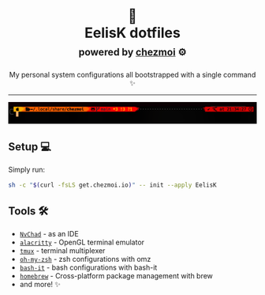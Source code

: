<div align="center">
    <h1>
        <a name="top" title="dotfiles">📂</a><br/>EelisK dotfiles<br/>
        <sup>
            <sub>
                powered by <a href="https://www.chezmoi.io/">chezmoi</a> ⚙️
            </sub>
        </sup>
    </h1>
    <p>My personal system configurations all bootstrapped with a single command ✨ </p>
</div>

---

<div align="center">
    <img raw=true alt=“Zsh" src="./docs/zsh.png" />
</div>

## Setup 💻

Simply run:

```sh
sh -c "$(curl -fsLS get.chezmoi.io)" -- init --apply EelisK
```

## Tools 🛠️

- [`NvChad`](https://nvchad.com/) - as an IDE
- [`alacritty`](https://github.com/alacritty/alacritty) - OpenGL terminal emulator
- [`tmux`](https://github.com/tmux/tmux) - terminal multiplexer
- [`oh-my-zsh`](https://github.com/ohmyzsh/ohmyzsh/) - zsh configurations with omz
- [`bash-it`](https://github.com/Bash-it/bash-it) - bash configurations with bash-it
- [`homebrew`](https://github.com/Homebrew/brew) - Cross-platform package management with brew
- and more! ✨

